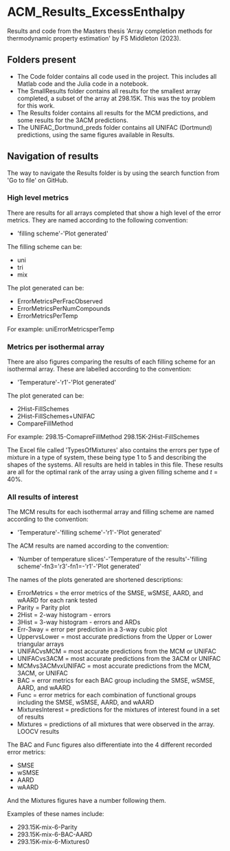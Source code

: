 # ACM_Results_ExcessEnthalpy
Results and code from the Masters thesis 'Array completion methods for thermodynamic property estimation' by FS Middleton (2023).

## Folders present
* The Code folder contains all code used in the project. This includes all Matlab code and the Julia code in a notebook.
* The SmallResults folder contains all results for the smallest array completed, a subset of the array at 298.15K. This was the toy problem for this work.
* The Results folder contains all results for the MCM predictions, and some results for the 3ACM predictions.
* The UNIFAC_Dortmund_preds folder contains all UNIFAC (Dortmund) predictions, using the same figures available in Results. 

## Navigation of results
The way to navigate the Results folder is by using the search function from 'Go to file' on GitHub. 

### High level metrics
There are results for all arrays completed that show a high level of the error metrics. They are named according to the following convention:
* 'filling scheme'-'Plot generated'

The filling scheme can be: 
* uni
* tri 
* mix

The plot generated can be: 
* ErrorMetricsPerFracObserved
* ErrorMetricsPerNumCompounds
* ErrorMetricsPerTemp

For example: uniErrorMetricsperTemp


### Metrics per isothermal array
There are also figures comparing the results of each filling scheme for an isothermal array. These are labelled according to the convention:
*  'Temperature'-'r1'-'Plot generated'

The plot generated can be:
* 2Hist-FillSchemes
* 2Hist-FillSchemes+UNIFAC
* CompareFillMethod

For example: 
298.15-ComapreFillMethod 
298.15K-2Hist-FillSchemes

The Excel file called 'TypesOfMixtures' also contains the errors per type of mixture in a type of system, these being type 1 to 5 and describing the shapes of the systems. All results are held in tables in this file.
These results are all for the optimal rank of the array using a given filling scheme and _t_ = 40%.

### All results of interest
The MCM results for each isothermal array and filling scheme are named according to the convention: 
* 'Temperature'-'filling scheme'-'r1'-'Plot generated'
  
The ACM results are named according to the convention:
* 'Number of temperature slices'-'Temperature of the results'-'filling scheme'-fn3='r3'-fn1=-'r1'-'Plot generated'

The names of the plots generated are shortened descriptions:
* ErrorMetrics = the error metrics of the SMSE, wSMSE, AARD, and wAARD for each rank tested
* Parity = Parity plot
* 2Hist = 2-way histogram - errors
* 3Hist = 3-way histogram - errors and ARDs
* Err-3way = error per prediction in a 3-way cubic plot
* UppervsLower = most accurate predictions from the Upper or Lower triangular arrays
* UNIFACvsMCM = most accurate predictions from the MCM or UNIFAC
* UNIFACvs3ACM =  most accurate predictions from the 3ACM or UNIFAC
* MCMvs3ACMvxUNIFAC = most accurate predictions from the MCM, 3ACM, or UNIFAC
* BAC = error metrics for each BAC group including the SMSE, wSMSE, AARD, and wAARD
* Func = error metrics for each combination of functional groups including the SMSE, wSMSE, AARD, and wAARD
* MixturesInterest = predictions for the mixtures of interest found in a set of results
* Mixtures = predictions of all mixtures that were observed in the array. LOOCV results

The BAC and Func figures also differentiate into the 4 different recorded error metrics:
* SMSE
* wSMSE
* AARD
* wAARD


And the Mixtures figures have a number following them. 

Examples of these names include:
* 293.15K-mix-6-Parity
* 293.15K-mix-6-BAC-AARD
* 293.15K-mix-6-Mixtures0
